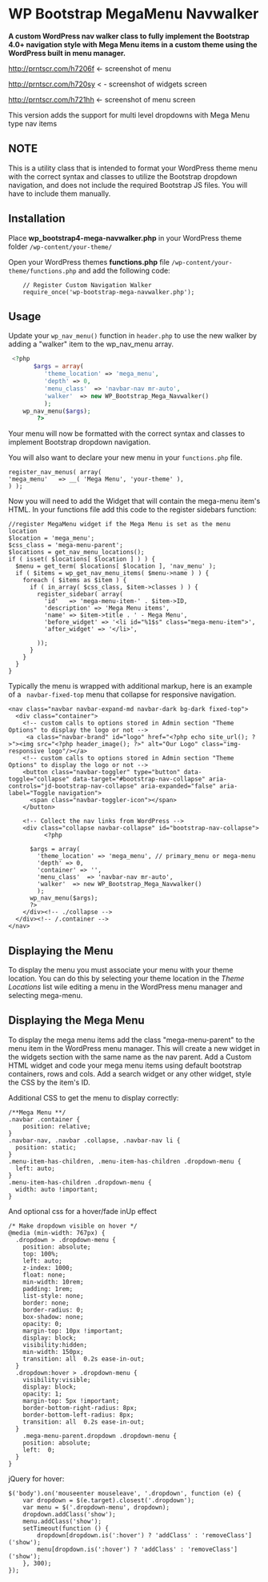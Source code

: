 # WP Bootstrap MegaMenu Navwalker

**A custom WordPress nav walker class to fully implement the Bootstrap 4.0+ navigation style with Mega Menu items in a custom theme using the WordPress built in menu manager.**

http://prntscr.com/h7206f <- screenshot of menu

http://prntscr.com/h720sy < - screenshot of widgets screen

http://prntscr.com/h721hh <- screenshot of menu screen


This version adds the support for multi level dropdowns with Mega Menu type nav items

NOTE
----
This is a utility class that is intended to format your WordPress theme menu with the correct syntax and classes to utilize the Bootstrap dropdown navigation, and does not include the required Bootstrap JS files. You will have to include them manually. 

Installation
------------
Place **wp_bootstrap4-mega-navwalker.php** in your WordPress theme folder `/wp-content/your-theme/`

Open your WordPress themes **functions.php** file  `/wp-content/your-theme/functions.php` and add the following code:


		// Register Custom Navigation Walker
		require_once('wp-bootstrap-mega-navwalker.php');


Usage
------------
Update your `wp_nav_menu()` function in `header.php` to use the new walker by adding a "walker" item to the wp_nav_menu array.

```php
 <?php
       $args = array(
		  'theme_location' => 'mega_menu',
		  'depth' => 0,
		  'menu_class'  => 'navbar-nav mr-auto',
		  'walker'  => new WP_Bootstrap_Mega_Navwalker()
          );
    wp_nav_menu($args);
        ?>
```

Your menu will now be formatted with the correct syntax and classes to implement Bootstrap dropdown navigation. 

You will also want to declare your new menu in your `functions.php` file.


	register_nav_menus( array(
	'mega_menu'   => __( 'Mega Menu', 'your-theme' ),
	) );

Now you will need to add the Widget that will contain the mega-menu item's HTML. In your functions file add this code to the register sidebars function:

    //register MegaMenu widget if the Mega Menu is set as the menu location
    $location = 'mega_menu';
    $css_class = 'mega-menu-parent';
    $locations = get_nav_menu_locations();
    if ( isset( $locations[ $location ] ) ) {
      $menu = get_term( $locations[ $location ], 'nav_menu' );
      if ( $items = wp_get_nav_menu_items( $menu->name ) ) {
        foreach ( $items as $item ) {
          if ( in_array( $css_class, $item->classes ) ) {
            register_sidebar( array(
              'id'   => 'mega-menu-item-' . $item->ID,
              'description' => 'Mega Menu items',
              'name' => $item->title . ' - Mega Menu',
              'before_widget' => '<li id="%1$s" class="mega-menu-item">',
              'after_widget' => '</li>', 

            ));
          }
        }
      }
    }
    
    
Typically the menu is wrapped with additional markup, here is an example of a ` navbar-fixed-top` menu that collapse for responsive navigation.


	<nav class="navbar navbar-expand-md navbar-dark bg-dark fixed-top">
      <div class="container">
        <!-- custom calls to options stored in Admin section "Theme Options" to display the logo or not -->
         <a class="navbar-brand" id="logo" href="<?php echo site_url(); ?>"><img src="<?php header_image(); ?>" alt="Our Logo" class="img-responsive logo"/></a>
        <!-- custom calls to options stored in Admin section "Theme Options" to display the logo or not -->
        <button class="navbar-toggler" type="button" data-toggle="collapse" data-target="#bootstrap-nav-collapse" aria-controls="jd-bootstrap-nav-collapse" aria-expanded="false" aria-label="Toggle navigation">
          <span class="navbar-toggler-icon"></span>
        </button>

        <!-- Collect the nav links from WordPress -->
        <div class="collapse navbar-collapse" id="bootstrap-nav-collapse">         
    		  <?php 

          $args = array(
            'theme_location' => 'mega_menu', // primary_menu or mega-menu
            'depth' => 0,
            'container' => '',
            'menu_class'  => 'navbar-nav mr-auto',
            'walker'  => new WP_Bootstrap_Mega_Navwalker()
            );
          wp_nav_menu($args);
          ?>
        </div><!-- ./collapse -->
      </div><!-- /.container -->
    </nav>



Displaying the Menu 
-------------------
To display the menu you must associate your menu with your theme location. You can do this by selecting your theme location in the *Theme Locations* list wile editing a menu in the WordPress menu manager and selecting mega-menu.

Displaying the Mega Menu
-------------------
To display the mega menu items add the class "mega-menu-parent" to the menu item in the WordPress menu manager. This will create a new widget in the widgets section with the same name as the nav parent. Add a Custom HTML widget and code your mega menu items using default bootstrap containers, rows and cols. Add a search widget or any other widget, style the CSS by the item's ID.

Additional CSS to get the menu to display correctly:

	/**Mega Menu **/
	.navbar .container {
	    position: relative;
	}
	.navbar-nav, .navbar .collapse, .navbar-nav li {
	  position: static;
	}
	.menu-item-has-children, .menu-item-has-children .dropdown-menu {
	  left: auto;
	}
	.menu-item-has-children .dropdown-menu {
	  width: auto !important;
	}

And optional css for a hover/fade inUp effect

	/* Make dropdown visible on hover */
    @media (min-width: 767px) {
      .dropdown > .dropdown-menu {
        position: absolute;
        top: 100%;
        left: auto;
        z-index: 1000;
        float: none;
        min-width: 10rem;
        padding: 1rem;
        list-style: none;
        border: none;
        border-radius: 0;
        box-shadow: none;
        opacity: 0;
        margin-top: 10px !important;
        display: block;
        visibility:hidden;
        min-width: 150px;
        transition: all  0.2s ease-in-out;
      }
      .dropdown:hover > .dropdown-menu {
        visibility:visible;
        display: block;
        opacity: 1;
        margin-top: 5px !important; 
        border-bottom-right-radius: 8px;
        border-bottom-left-radius: 8px;
        transition: all  0.2s ease-in-out;
      }
        .mega-menu-parent.dropdown .dropdown-menu {
        position: absolute;
        left:  0;
      }
    }
jQuery for hover:

    $('body').on('mouseenter mouseleave', '.dropdown', function (e) {
        var dropdown = $(e.target).closest('.dropdown');
        var menu = $('.dropdown-menu', dropdown);
        dropdown.addClass('show');
        menu.addClass('show');
        setTimeout(function () {
            dropdown[dropdown.is(':hover') ? 'addClass' : 'removeClass']('show');
            menu[dropdown.is(':hover') ? 'addClass' : 'removeClass']('show');
        }, 300);
    });

